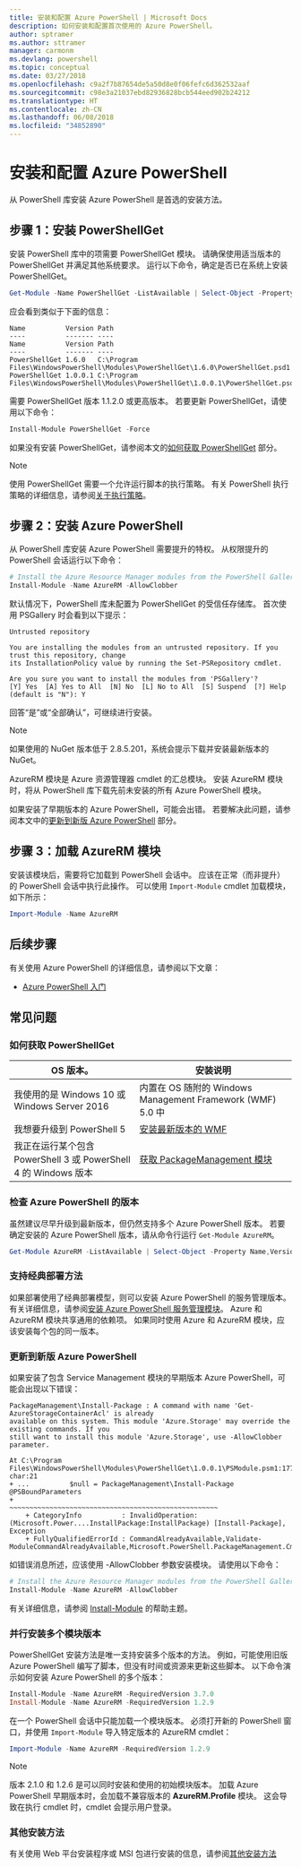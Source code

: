```yaml
---
title: 安装和配置 Azure PowerShell | Microsoft Docs
description: 如何安装和配置首次使用的 Azure PowerShell。
author: sptramer
ms.author: sttramer
manager: carmonm
ms.devlang: powershell
ms.topic: conceptual
ms.date: 03/27/2018
ms.openlocfilehash: c9a2f7b87654de5a50d8e0f06fefc6d362532aaf
ms.sourcegitcommit: c98e3a21037ebd82936828bcb544eed902b24212
ms.translationtype: HT
ms.contentlocale: zh-CN
ms.lasthandoff: 06/08/2018
ms.locfileid: "34852890"
---
```

# <a name="install-and-configure-azure-powershell"></a>安装和配置 Azure PowerShell

从 PowerShell 库安装 Azure PowerShell 是首选的安装方法。

## <a name="step-1-install-powershellget"></a>步骤 1：安装 PowerShellGet

安装 PowerShell 库中的项需要 PowerShellGet 模块。 请确保使用适当版本的 PowerShellGet 并满足其他系统要求。 运行以下命令，确定是否已在系统上安装 PowerShellGet。

```powershell
Get-Module -Name PowerShellGet -ListAvailable | Select-Object -Property Name,Version,Path
```

应会看到类似于下面的信息：

```Output
Name          Version Path
----          ------- ----
Name          Version Path
----          ------- ----
PowerShellGet 1.6.0   C:\Program Files\WindowsPowerShell\Modules\PowerShellGet\1.6.0\PowerShellGet.psd1
PowerShellGet 1.0.0.1 C:\Program Files\WindowsPowerShell\Modules\PowerShellGet\1.0.0.1\PowerShellGet.psd1
```

需要 PowerShellGet 版本 1.1.2.0 或更高版本。 若要更新 PowerShellGet，请使用以下命令：

```powershell
Install-Module PowerShellGet -Force
```

如果没有安装 PowerShellGet，请参阅本文的[如何获取 PowerShellGet](#how-to-get-powershellget) 部分。

> [!NOTE]
> 使用 PowerShellGet 需要一个允许运行脚本的执行策略。 有关 PowerShell 执行策略的详细信息，请参阅[关于执行策略](/powershell/module/microsoft.powershell.core/about/about_execution_policies)。

## <a name="step-2-install-azure-powershell"></a>步骤 2：安装 Azure PowerShell

从 PowerShell 库安装 Azure PowerShell 需要提升的特权。 从权限提升的 PowerShell 会话运行以下命令：

```powershell
# Install the Azure Resource Manager modules from the PowerShell Gallery
Install-Module -Name AzureRM -AllowClobber
```

默认情况下，PowerShell 库未配置为 PowerShellGet 的受信任存储库。 首次使用 PSGallery 时会看到以下提示：

```Output
Untrusted repository

You are installing the modules from an untrusted repository. If you trust this repository, change
its InstallationPolicy value by running the Set-PSRepository cmdlet.

Are you sure you want to install the modules from 'PSGallery'?
[Y] Yes  [A] Yes to All  [N] No  [L] No to All  [S] Suspend  [?] Help (default is "N"): Y
```

回答“是”或“全部确认”，可继续进行安装。

> [!NOTE]
> 如果使用的 NuGet 版本低于 2.8.5.201，系统会提示下载并安装最新版本的 NuGet。

AzureRM 模块是 Azure 资源管理器 cmdlet 的汇总模块。 安装 AzureRM 模块时，将从 PowerShell 库下载先前未安装的所有 Azure PowerShell 模块。

如果安装了早期版本的 Azure PowerShell，可能会出错。 若要解决此问题，请参阅本文中的[更新到新版 Azure PowerShell](#update-azps) 部分。

## <a name="step-3-load-the-azurerm-module"></a>步骤 3：加载 AzureRM 模块
安装该模块后，需要将它加载到 PowerShell 会话中。 应该在正常（而非提升）的 PowerShell 会话中执行此操作。 可以使用 `Import-Module` cmdlet 加载模块，如下所示：

```powershell
Import-Module -Name AzureRM
```

## <a name="next-steps"></a>后续步骤

有关使用 Azure PowerShell 的详细信息，请参阅以下文章：

* [Azure PowerShell 入门](get-started-azureps.md)

## <a name="frequently-asked-questions"></a>常见问题

### <a name="how-to-get-powershellget"></a>如何获取 PowerShellGet

|OS 版本。|安装说明|
|---|---|
|我使用的是 Windows 10 或 Windows Server 2016|内置在 OS 随附的 Windows Management Framework (WMF) 5.0 中|
|我想要升级到 PowerShell 5|[安装最新版本的 WMF](https://www.microsoft.com/en-us/download/details.aspx?id=54616)|
|我正在运行某个包含 PowerShell 3 或 PowerShell 4 的 Windows 版本|[获取 PackageManagement 模块](http://go.microsoft.com/fwlink/?LinkID=746217)|

<a id="helpmechoose"></a>
### <a name="checking-the-version-of-azure-powershell"></a>检查 Azure PowerShell 的版本

虽然建议尽早升级到最新版本，但仍然支持多个 Azure PowerShell 版本。 若要确定安装的 Azure PowerShell 版本，请从命令行运行 `Get-Module AzureRM`。

```powershell
Get-Module AzureRM -ListAvailable | Select-Object -Property Name,Version,Path
```

### <a name="support-for-classic-deployment-methods"></a>支持经典部署方法

如果部署使用了经典部署模型，则可以安装 Azure PowerShell 的服务管理版本。 有关详细信息，请参阅[安装 Azure PowerShell 服务管理模块](/powershell/azure/servicemanagement/install-azure-ps)。 Azure 和 AzureRM 模块共享通用的依赖项。 如果同时使用 Azure 和 AzureRM 模块，应该安装每个包的同一版本。

### <a id="update-azps"></a>更新到新版 Azure PowerShell

如果安装了包含 Service Management 模块的早期版本 Azure PowerShell，可能会出现以下错误：

```Output
PackageManagement\Install-Package : A command with name 'Get-AzureStorageContainerAcl' is already
available on this system. This module 'Azure.Storage' may override the existing commands. If you
still want to install this module 'Azure.Storage', use -AllowClobber parameter.

At C:\Program Files\WindowsPowerShell\Modules\PowerShellGet\1.0.0.1\PSModule.psm1:1772 char:21
+ ...          $null = PackageManagement\Install-Package @PSBoundParameters
+                      ~~~~~~~~~~~~~~~~~~~~~~~~~~~~~~~~~~~~~~~~~~~~~~~~~~~~
    + CategoryInfo          : InvalidOperation: (Microsoft.Power....InstallPackage:InstallPackage) [Install-Package], Exception
    + FullyQualifiedErrorId : CommandAlreadyAvailable,Validate-ModuleCommandAlreadyAvailable,Microsoft.PowerShell.PackageManagement.Cmdlets.InstallPackage
```

如错误消息所述，应该使用 -AllowClobber 参数安装模块。 请使用以下命令：

```powershell
# Install the Azure Resource Manager modules from the PowerShell Gallery
Install-Module -Name AzureRM -AllowClobber
```

有关详细信息，请参阅 [Install-Module](https://msdn.microsoft.com/powershell/reference/5.1/PowerShellGet/install-module) 的帮助主题。

### <a name="installing-module-versions-side-by-side"></a>并行安装多个模块版本

PowerShellGet 安装方法是唯一支持安装多个版本的方法。 例如，可能使用旧版 Azure PowerShell 编写了脚本，但没有时间或资源来更新这些脚本。 以下命令演示如何安装 Azure PowerShell 的多个版本：

```powershell
Install-Module -Name AzureRM -RequiredVersion 3.7.0
Install-Module -Name AzureRM -RequiredVersion 1.2.9
```

在一个 PowerShell 会话中只能加载一个模块版本。 必须打开新的 PowerShell 窗口，并使用 `Import-Module` 导入特定版本的 AzureRM cmdlet：

```powershell
Import-Module -Name AzureRM -RequiredVersion 1.2.9
```

> [!NOTE]
> 版本 2.1.0 和 1.2.6 是可以同时安装和使用的初始模块版本。 加载 Azure PowerShell 早期版本时，会加载不兼容版本的 **AzureRM.Profile** 模块。 这会导致在执行 cmdlet 时，cmdlet 会提示用户登录。

### <a name="other-installation-methods"></a>其他安装方法

有关使用 Web 平台安装程序或 MSI 包进行安装的信息，请参阅[其他安装方法](other-install.md)
